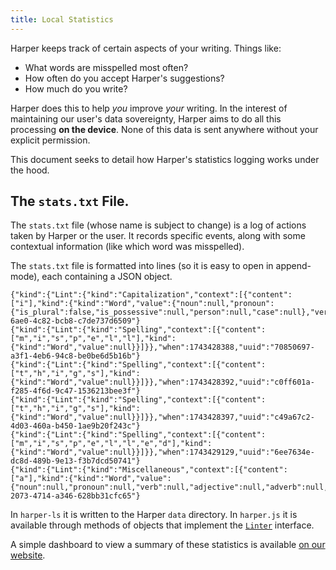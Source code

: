 ```yaml
---
title: Local Statistics
---
```


Harper keeps track of certain aspects of your writing.
Things like:

- What words are misspelled most often?
- How often do you accept Harper's suggestions?
- How much do you write?

Harper does this to help _you_ improve _your_ writing.
In the interest of maintaining our user's data sovereignty, Harper aims to do all this processing __on the device__.
None of this data is sent anywhere without your explicit permission.

This document seeks to detail how Harper's statistics logging works under the hood.

## The `stats.txt` File.

The `stats.txt` file (whose name is subject to change) is a log of actions taken by Harper or the user.
It records specific events, along with some contextual information (like which word was misspelled).

The `stats.txt` file is formatted into lines (so it is easy to open in append-mode), each containing a JSON object.

```
{"kind":{"Lint":{"kind":"Capitalization","context":[{"content":["i"],"kind":{"kind":"Word","value":{"noun":null,"pronoun":{"is_plural":false,"is_possessive":null,"person":null,"case":null},"verb":null,"adjective":null,"adverb":null,"conjunction":null,"swear":null,"dialect":null,"determiner":false,"preposition":false,"common":true,"derived_from":null}}}]}},"when":1743428384,"uuid":"b095c60b-6ae0-4c82-bcb8-c7de737d6509"}
{"kind":{"Lint":{"kind":"Spelling","context":[{"content":["m","i","s","p","e","l","l"],"kind":{"kind":"Word","value":null}}]}},"when":1743428388,"uuid":"70850697-a3f1-4eb6-94c8-be0be6d5b16b"}
{"kind":{"Lint":{"kind":"Spelling","context":[{"content":["t","h","i","g","s"],"kind":{"kind":"Word","value":null}}]}},"when":1743428392,"uuid":"c0ff601a-f285-4f6d-9c47-1536213bee3f"}
{"kind":{"Lint":{"kind":"Spelling","context":[{"content":["t","h","i","g","s"],"kind":{"kind":"Word","value":null}}]}},"when":1743428397,"uuid":"c49a67c2-4d03-460a-b450-1ae9b20f243c"}
{"kind":{"Lint":{"kind":"Spelling","context":[{"content":["m","i","s","p","e","l","l","e","d"],"kind":{"kind":"Word","value":null}}]}},"when":1743429129,"uuid":"6ee7634e-dc8d-489b-9e13-f3b7dcd50741"}
{"kind":{"Lint":{"kind":"Miscellaneous","context":[{"content":["a"],"kind":{"kind":"Word","value":{"noun":null,"pronoun":null,"verb":null,"adjective":null,"adverb":null,"conjunction":null,"swear":null,"dialect":null,"determiner":true,"preposition":true,"common":true,"derived_from":null}}}]}},"when":1743525210,"uuid":"cbb2ca64-2073-4714-a346-628bb31cfc65"}
```

In `harper-ls` it is written to the Harper `data` directory.
In `harper.js` it is available through methods of objects that implement the [`Linter`](/docs/harperjs/ref/harper.js.linter.html) interface.

A simple dashboard to view a summary of these statistics is available [on our website](/stats).
